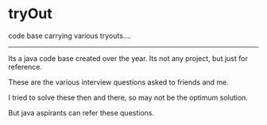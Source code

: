 tryOut
=====

code base carrying various tryouts....

*******
Its a java code base created over the year. Its not any project, but just for reference.

These are the various interview questions asked to friends and me.

I tried to solve these then and there, so may not be the optimum solution.

But java aspirants can refer these questions.
